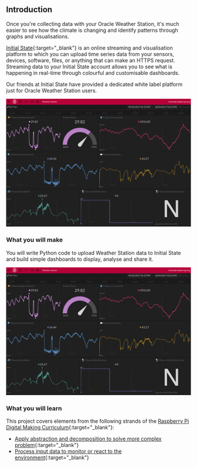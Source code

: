 ## Introduction

Once you're collecting data with your Oracle Weather Station, it's much easier to see how the climate is changing and identify patterns  through graphs and visualisations.

 [Initial State](https://www.initialstate.com/){:target="_blank"} is an online streaming and visualisation platform to which you can  upload time series data from your sensors, devices, software, files, or anything that can make an HTTPS request. Streaming data to your Initial State account allows you to see what is happening in real-time through colourful and customisable dashboards.

Our friends at Initial State have provided a dedicated white label platform just for Oracle Weather Station users.

![](images/image1.png)

### What you will make

You will write Python code to upload Weather Station data to Initial State and build simple dashboards to display, analyse and share it.

![](images/image1.png)

### What you will learn


This project covers elements from the following strands of the [Raspberry Pi Digital Making Curriculum](http://rpf.io/curriculum){:target="_blank"}:

+ [Apply abstraction and decomposition to solve more complex problem](https://curriculum.raspberrypi.org/programming/developer/){:target="_blank"}
+ [Process input data to monitor or react to the environment](https://www.raspberrypi.org/curriculum/physical-computing/developer){:target="_blank"}
